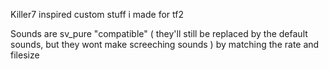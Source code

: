 Killer7 inspired custom stuff i made for tf2

Sounds are sv_pure "compatible" ( they'll still be replaced by the default sounds, but they wont make screeching sounds ) by matching the rate and filesize
